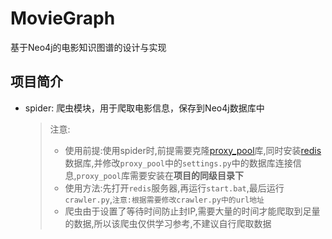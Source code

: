 # MovieGraph

基于Neo4j的电影知识图谱的设计与实现

## 项目简介
- spider: 爬虫模块，用于爬取电影信息，保存到Neo4j数据库中
	> 注意:
	> - 使用前提:使用spider时,前提需要克隆[proxy_pool](https://github.com/jhao104/proxy_pool)库,同时安装[redis](https://github.com/tporadowski/redis/releases)数据库,并修改`proxy_pool`中的`settings.py`中的数据库连接信息,`proxy_pool`库需要安装在**项目的同级目录下**
	> - 使用方法:先打开`redis`服务器,再运行`start.bat`,最后运行`crawler.py`,`注意:根据需要修改crawler.py中的url地址`
	> - 爬虫由于设置了等待时间防止封IP,需要大量的时间才能爬取到足量的数据,所以该爬虫仅供学习参考,不建议自行爬取数据